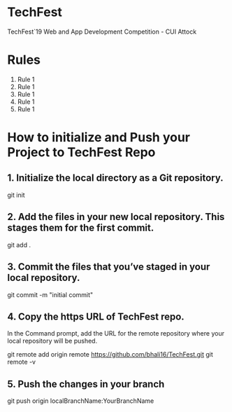 # TechFest
TechFest`19 Web and App Development Competition - CUI Attock


# Rules
1. Rule 1
2. Rule 1
3. Rule 1
4. Rule 1
5. Rule 1

# How to initialize and Push your Project to TechFest Repo

## 1. Initialize the local directory as a Git repository.
git init

## 2. Add the files in your new local repository. This stages them for the first commit.
git add .

## 3. Commit the files that you’ve staged in your local repository.
git commit -m "initial commit"

## 4. Copy the https URL of TechFest repo.
In the Command prompt, add the URL for the remote repository where your local repository will be pushed.

git remote add origin remote https://github.com/bhali16/TechFest.git
git remote -v

## 5. Push the changes in your branch

git push origin localBranchName:YourBranchName


